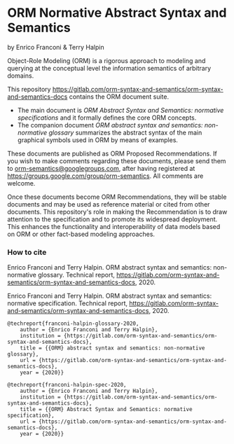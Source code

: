 # ORM Normative Abstract Syntax and Semantics 
by Enrico Franconi & Terry Halpin

Object-Role Modeling (ORM) is a rigorous approach to modeling and querying at the conceptual level the information semantics of arbitrary domains. 

This repository <https://gitlab.com/orm-syntax-and-semantics/orm-syntax-and-semantics-docs> contains the ORM document suite. 
 * The main document  is *ORM Abstract Syntax and Semantics: normative specifications* and it formally defines the core ORM concepts. 
 * The companion document *ORM abstract syntax and semantics: non-normative glossary* summarizes the abstract syntax of the main graphical symbols used in ORM by means of examples. 

These documents are published as ORM Proposed Recommendations. If you wish to make comments regarding these documents, please send them to <orm-semantics@googlegroups.com>, after having registered at <https://groups.google.com/group/orm-semantics>. All comments are welcome.

Once these documents become ORM Recommendations, they will be stable documents and may be used as reference material or cited from other documents. This repository's role in making the Recommendation is to draw attention to the specification and to promote its widespread deployment. This enhances the functionality and interoperability of data models based on ORM or other fact-based modeling approaches.

### How to cite

Enrico Franconi and Terry Halpin. ORM abstract syntax and semantics: non-normative glossary. Technical report, https://gitlab.com/orm-syntax-and-semantics/orm-syntax-and-semantics-docs, 2020.

Enrico Franconi and Terry Halpin. ORM abstract syntax and semantics: normative specification. Technical report, https://gitlab.com/orm-syntax-and-semantics/orm-syntax-and-semantics-docs, 2020.

```
@techreport{franconi-halpin-glossary-2020,
	author = {Enrico Franconi and Terry Halpin},
	institution = {https://gitlab.com/orm-syntax-and-semantics/orm-syntax-and-semantics-docs},
	title = {{ORM} abstract syntax and semantics: non-normative glossary},
	url = {https://gitlab.com/orm-syntax-and-semantics/orm-syntax-and-semantics-docs},
	year = {2020}}

@techreport{franconi-halpin-spec-2020,
	author = {Enrico Franconi and Terry Halpin},
	institution = {https://gitlab.com/orm-syntax-and-semantics/orm-syntax-and-semantics-docs},
	title = {{ORM} Abstract Syntax and Semantics: normative specification},
	url = {https://gitlab.com/orm-syntax-and-semantics/orm-syntax-and-semantics-docs},
	year = {2020}}
```

